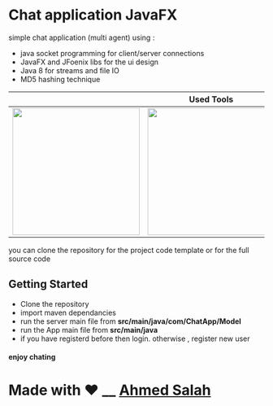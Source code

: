 # Chat application JavaFX
simple chat application (multi agent) using :
* java socket programming for client/server connections
* JavaFX and JFoenix libs for the ui design
* Java 8 for streams and file IO
* MD5 hashing technique 

|  | Used Tools |  |
| :---         |     :---:      |          ---: |
| <img src="https://sdtimes.com/wp-content/uploads/2018/03/jfxlogopad1.png" width="250" height="250">   | <img src="https://miro.medium.com/max/570/1*9wRFJrILrWmulfgvsZ8ESA.png" width="250" height="250">     | <img src="https://arthurpoiret.fr/images/jfoenix.png" width="250" height="250">  | <img src="https://c0.klipartz.com/pngpicture/960/802/gratis-png-plataforma-java-programador-de-socket-de-red-de-invocacion-de-metodo-remoto-de-edicion-estandar-de-java.png" width="250" height="250">


you can clone the repository for the project code template or for the full source code

## Getting Started
* Clone the repository
* import maven dependancies
* run the server main file from **src/main/java/com/ChatApp/Model**
* run the App main file from **src/main/java**
* if you have registerd before then login. otherwise , register new user
#### enjoy chating


# Made with :heart: __    <a href = "https://www.facebook.com/SWEAhmedSalah/">Ahmed Salah</a>
